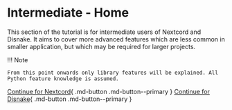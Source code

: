 # Intermediate - Home

This section of the tutorial is for intermediate users of Nextcord and Disnake. It aims to cover more advanced features which are less common in smaller application, but which may be required for larger projects.

!!! Note

    From this point onwards only library features will be explained. All Python feature knowledge is assumed.

[Continue for Nextcord](/tutorial/intermediate/nextcord/11-cogs){ .md-button .md-button--primary }
[Continue for Disnake](/tutorial/intermediate/disnake/11-cogs){ .md-button .md-button--primary }
